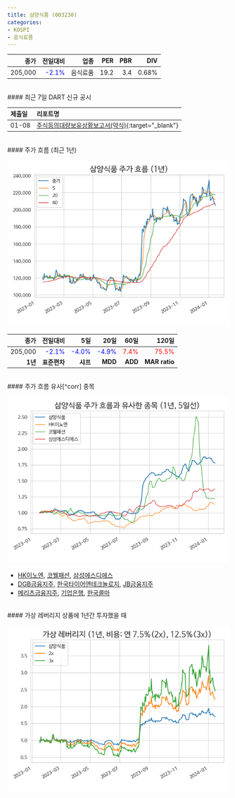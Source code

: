 ```yaml
---
title: 삼양식품 (003230)
categories:
- KOSPI
- 음식료품
---
```


|**종가**|**전일대비**|**업종**|**PER**|**PBR**|**DIV**|
|-------:|-----------:|-------:|------:|------:|------:|
|205,000|<span style="color: blue">-2.1%</span>|음식료품|19.2|3.4|0.68%|

<!-- more -->

<br>
#### 최근 7일 DART 신규 공시


|**제출일**|**리포트명**|
|:-----|:-------|
|01-08|[주식등의대량보유상황보고서(약식)](https://dart.fss.or.kr/dsaf001/main.do?rcpNo=20240108000448){:target="_blank"}|

<br>
#### 주가 흐름 (최근 1년)

![003230](/assets/images/stock/003230.png)

|**종가**|**전일대비**|**5일**|**20일**|**60일**|**120일**|
|---:|-------:|--:|---:|---:|----:|
|205,000|<span style="color: blue">-2.1%</span>|<span style="color: blue">-4.0%</span>|<span style="color: blue">-4.9%</span>|<span style="color: red">7.4%</span>|<span style="color: red">75.5%</span>|
|**1년**|**표준편차**|**샤프**|**MDD**|**ADD**|**MAR ratio**|

<br>
#### 주가 흐름 유사[^corr] 종목

![003230](/assets/images/stock/003230_corr.png)

- [HK이노엔](/195940/), [코웰패션](/033290/), [삼성에스디에스](/018260/)
- [DGB금융지주](/139130/), [한국타이어앤테크놀로지](/161390/), [JB금융지주](/175330/)
- [메리츠금융지주](/138040/), [기업은행](/024110/), [한국콜마](/161890/)

<br>
#### 가상 레버리지 상품에 1년간 투자했을 때

![003230](/assets/images/stock/003230_2x.png)

[^krxdata]: KRX 데이터에 기반하였습니다.
[^corr]: 상관계수를 이용하여 분석하였습니다.